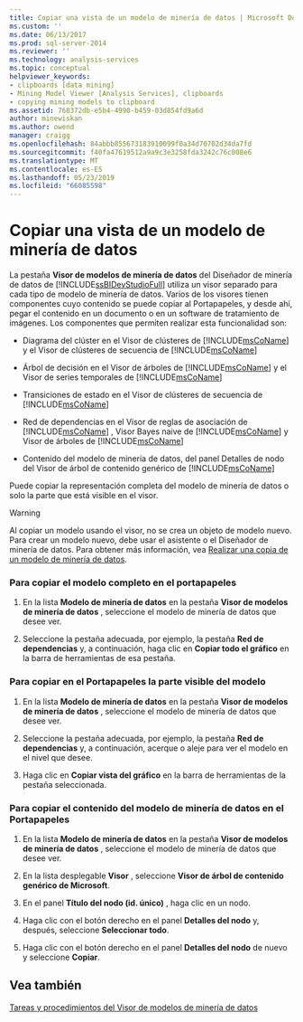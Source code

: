 ```yaml
---
title: Copiar una vista de un modelo de minería de datos | Microsoft Docs
ms.custom: ''
ms.date: 06/13/2017
ms.prod: sql-server-2014
ms.reviewer: ''
ms.technology: analysis-services
ms.topic: conceptual
helpviewer_keywords:
- clipboards [data mining]
- Mining Model Viewer [Analysis Services], clipboards
- copying mining models to clipboard
ms.assetid: 768372db-e5b4-4990-b459-03d854fd9a6d
author: minewiskan
ms.author: owend
manager: craigg
ms.openlocfilehash: 84abbb855673183910099f0a34d70702d34da7fd
ms.sourcegitcommit: f40fa47619512a9a9c3e3258fda3242c76c008e6
ms.translationtype: MT
ms.contentlocale: es-ES
ms.lasthandoff: 05/23/2019
ms.locfileid: "66085598"
---
```

# <a name="copy-a-view-of-a-mining-model"></a>Copiar una vista de un modelo de minería de datos
  La pestaña **Visor de modelos de minería de datos** del Diseñador de minería de datos de [!INCLUDE[ssBIDevStudioFull](../../includes/ssbidevstudiofull-md.md)] utiliza un visor separado para cada tipo de modelo de minería de datos. Varios de los visores tienen componentes cuyo contenido se puede copiar al Portapapeles, y desde ahí, pegar el contenido en un documento o en un software de tratamiento de imágenes. Los componentes que permiten realizar esta funcionalidad son:  
  
-   Diagrama del clúster en el Visor de clústeres de [!INCLUDE[msCoName](../../includes/msconame-md.md)] y el Visor de clústeres de secuencia de [!INCLUDE[msCoName](../../includes/msconame-md.md)]  
  
-   Árbol de decisión en el Visor de árboles de [!INCLUDE[msCoName](../../includes/msconame-md.md)] y el Visor de series temporales de [!INCLUDE[msCoName](../../includes/msconame-md.md)]  
  
-   Transiciones de estado en el Visor de clústeres de secuencia de [!INCLUDE[msCoName](../../includes/msconame-md.md)]  
  
-   Red de dependencias en el Visor de reglas de asociación de [!INCLUDE[msCoName](../../includes/msconame-md.md)] , Visor Bayes naive de [!INCLUDE[msCoName](../../includes/msconame-md.md)] y Visor de árboles de [!INCLUDE[msCoName](../../includes/msconame-md.md)]  
  
-   Contenido del modelo de minería de datos, del panel Detalles de nodo del Visor de árbol de contenido genérico de [!INCLUDE[msCoName](../../includes/msconame-md.md)]  
  
 Puede copiar la representación completa del modelo de minería de datos o solo la parte que está visible en el visor.  
  
> [!WARNING]  
>  Al copiar un modelo usando el visor, no se crea un objeto de modelo nuevo. Para crear un modelo nuevo, debe usar el asistente o el Diseñador de minería de datos. Para obtener más información, vea [Realizar una copia de un modelo de minería de datos](make-a-copy-of-a-mining-model.md).  
  
### <a name="to-copy-the-complete-model-to-the-clipboard"></a>Para copiar el modelo completo en el portapapeles  
  
1.  En la lista **Modelo de minería de datos** en la pestaña **Visor de modelos de minería de datos** , seleccione el modelo de minería de datos que desee ver.  
  
2.  Seleccione la pestaña adecuada, por ejemplo, la pestaña **Red de dependencias** y, a continuación, haga clic en **Copiar todo el gráfico** en la barra de herramientas de esa pestaña.  
  
### <a name="to-copy-the-visible-piece-of-the-model-to-the-clipboard"></a>Para copiar en el Portapapeles la parte visible del modelo  
  
1.  En la lista **Modelo de minería de datos** en la pestaña **Visor de modelos de minería de datos** , seleccione el modelo de minería de datos que desee ver.  
  
2.  Seleccione la pestaña adecuada, por ejemplo, la pestaña **Red de dependencias** y, a continuación, acerque o aleje para ver el modelo en el nivel que desee.  
  
3.  Haga clic en **Copiar vista del gráfico** en la barra de herramientas de la pestaña seleccionada.  
  
### <a name="to-copy-the-mining-model-content-to-the-clipboard"></a>Para copiar el contenido del modelo de minería de datos en el Portapapeles  
  
1.  En la lista **Modelo de minería de datos** en la pestaña **Visor de modelos de minería de datos** , seleccione el modelo de minería de datos que desee ver.  
  
2.  En la lista desplegable **Visor** , seleccione **Visor de árbol de contenido genérico de Microsoft**.  
  
3.  En el panel **Título del nodo (id. único)** , haga clic en un nodo.  
  
4.  Haga clic con el botón derecho en el panel **Detalles del nodo** y, después, seleccione **Seleccionar todo**.  
  
5.  Haga clic con el botón derecho en el panel **Detalles del nodo** de nuevo y seleccione **Copiar**.  
  
## <a name="see-also"></a>Vea también  
 [Tareas y procedimientos del Visor de modelos de minería de datos](mining-model-viewer-tasks-and-how-tos.md)  
  
  
